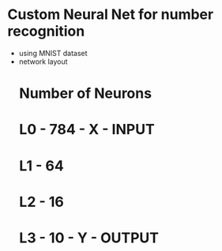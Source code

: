 # Custom Neural Net for number recognition
- using MNIST dataset
- network layout
  # Number of Neurons
    # L0 - 784       - X - INPUT
    # L1 - 64
    # L2 - 16
    # L3 - 10        - Y - OUTPUT


